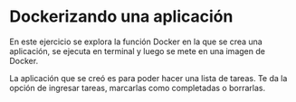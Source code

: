 # Dockerizando una aplicación

En este ejercicio se explora la función Docker en la que se crea una aplicación, se ejecuta en terminal y luego se mete en una imagen de Docker.

La aplicación que se creó es para poder hacer una lista de tareas. Te da la opción de ingresar tareas, marcarlas como completadas o borrarlas.
